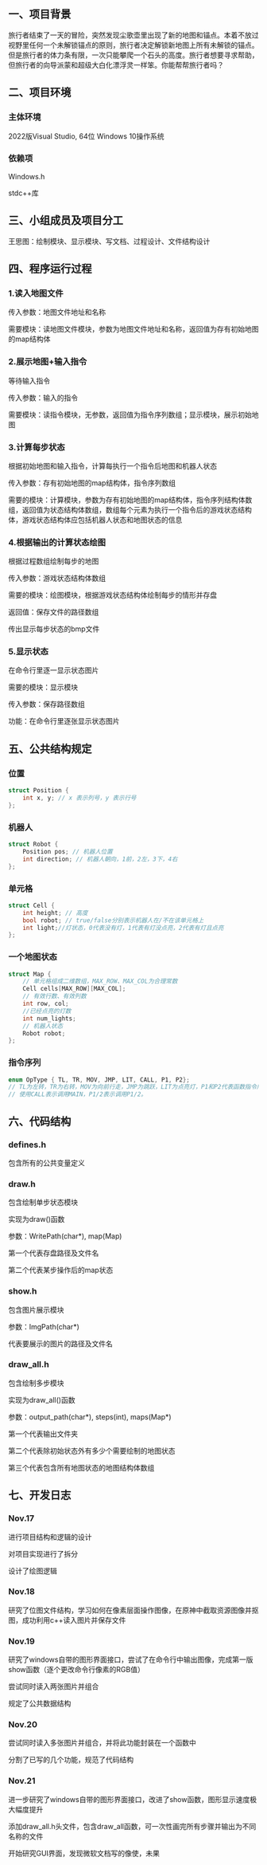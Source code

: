 <!--
#参数
同层的：向右下，x+85，y+25
向左下：x-80，y+20
叠层：y-70
-->
## 一、项目背景
旅行者结束了一天的冒险，突然发现尘歌壶里出现了新的地图和锚点。本着不放过视野里任何一个未解锁锚点的原则，旅行者决定解锁新地图上所有未解锁的锚点。但是旅行者的体力条有限，一次只能攀爬一个石头的高度。旅行者想要寻求帮助，但旅行者的向导派蒙和超级大白化漂浮灵一样笨。你能帮帮旅行者吗？
## 二、项目环境
### 主体环境
2022版Visual Studio, 64位 Windows 10操作系统

### 依赖项
Windows.h

stdc++库


## 三、小组成员及项目分工
王思图：绘制模块、显示模块、写文档、过程设计、文件结构设计


## 四、程序运行过程
### 1.读入地图文件

传入参数：地图文件地址和名称

需要模块：读地图文件模块，参数为地图文件地址和名称，返回值为存有初始地图的map结构体

### 2.展示地图+输入指令
等待输入指令

传入参数：输入的指令

需要模块：读指令模块，无参数，返回值为指令序列数组；显示模块，展示初始地图

### 3.计算每步状态
根据初始地图和输入指令，计算每执行一个指令后地图和机器人状态

传入参数：存有初始地图的map结构体，指令序列数组

需要的模块：计算模块，参数为存有初始地图的map结构体，指令序列结构体数组，返回值为状态结构体数组，数组每个元素为执行一个指令后的游戏状态结构体，游戏状态结构体应包括机器人状态和地图状态的信息

### 4.根据输出的计算状态绘图
根据过程数组绘制每步的地图

传入参数：游戏状态结构体数组

需要的模块：绘图模块，根据游戏状态结构体绘制每步的情形并存盘

返回值：保存文件的路径数组

传出显示每步状态的bmp文件

### 5.显示状态
在命令行里逐一显示状态图片

需要的模块：显示模块

传入参数：保存路径数组

功能：在命令行里逐张显示状态图片

## 五、公共结构规定

### 位置
```cpp
struct Position {
	int x, y; // x 表示列号，y 表示行号 
};
```
### 机器人
```cpp
struct Robot {
	Position pos; // 机器人位置 
	int direction; // 机器人朝向，1前，2左，3下，4右
};
```

### 单元格
```cpp
struct Cell {
	int height; // 高度 
	bool robot; // true/false分别表示机器人在/不在该单元格上
	int light;//灯状态，0代表没有灯，1代表有灯没点亮，2代表有灯且点亮
};
```
### 一个地图状态
```cpp
struct Map {
	// 单元格组成二维数组，MAX_ROW、MAX_COL为合理常数 
	Cell cells[MAX_ROW][MAX_COL]; 
	// 有效行数、有效列数
	int row, col; 
	//已经点亮的灯数
	int num_lights;
	// 机器人状态
	Robot robot;
};
```
### 指令序列
```cpp
enum OpType { TL, TR, MOV, JMP, LIT, CALL, P1, P2}; 
// TL为左转，TR为右转，MOV为向前行走，JMP为跳跃，LIT为点亮灯，P1和P2代表函数指令序列； 
// 使用CALL表示调用MAIN，P1/2表示调用P1/2。
```

## 六、代码结构
### defines.h
包含所有的公共变量定义

### draw.h
包含绘制单步状态模块

实现为draw()函数

参数：WritePath(char*), map(Map)

第一个代表存盘路径及文件名

第二个代表某步操作后的map状态

### show.h
包含图片展示模块

参数：ImgPath(char*)

代表要展示的图片的路径及文件名

### draw_all.h
包含绘制多步模块

实现为draw_all()函数

参数：output_path(char*), steps(int), maps(Map*)

第一个代表输出文件夹

第二个代表除初始状态外有多少个需要绘制的地图状态

第三个代表包含所有地图状态的地图结构体数组

## 七、开发日志
### Nov.17
进行项目结构和逻辑的设计

对项目实现进行了拆分

设计了绘图逻辑

### Nov.18
研究了位图文件结构，学习如何在像素层面操作图像，在原神中截取资源图像并抠图，成功利用c++读入图片并保存文件

### Nov.19
研究了windows自带的图形界面接口，尝试了在命令行中输出图像，完成第一版show函数（逐个更改命令行像素的RGB值）

尝试同时读入两张图片并组合

规定了公共数据结构

### Nov.20
尝试同时读入多张图片并组合，并将此功能封装在一个函数中

分割了已写的几个功能，规范了代码结构

### Nov.21
进一步研究了windows自带的图形界面接口，改进了show函数，图形显示速度极大幅度提升

添加draw_all.h头文件，包含draw_all函数，可一次性画完所有步骤并输出为不同名称的文件

开始研究GUI界面，发现微软文档写的像使，未果
